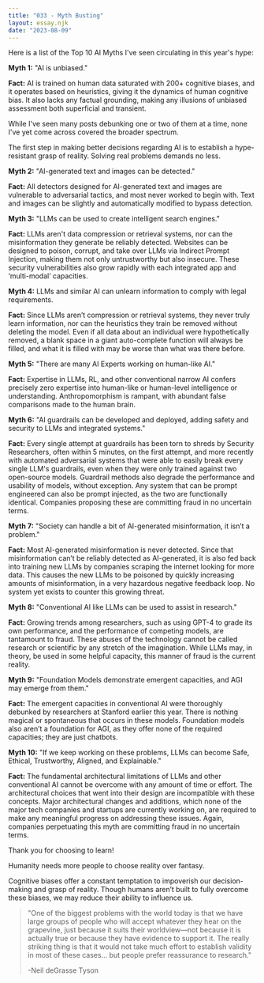 ```yaml
---
title: "033 - Myth Busting"
layout: essay.njk
date: "2023-08-09"
---
```


Here is a list of the Top 10 AI Myths I've seen circulating in this year's hype:

**Myth 1:** "AI is unbiased."

**Fact:** AI is trained on human data saturated with 200+ cognitive biases, and it operates based on heuristics, giving it the dynamics of human cognitive bias. It also lacks any factual grounding, making any illusions of unbiased assessment both superficial and transient.

While I've seen many posts debunking one or two of them at a time, none I've yet come across covered the broader spectrum.

The first step in making better decisions regarding AI is to establish a hype-resistant grasp of reality. Solving real problems demands no less.

**Myth 2:** "AI-generated text and images can be detected."

**Fact:** All detectors designed for AI-generated text and images are vulnerable to adversarial tactics, and most never worked to begin with. Text and images can be slightly and automatically modified to bypass detection.

**Myth 3:** "LLMs can be used to create intelligent search engines."

**Fact:** LLMs aren't data compression or retrieval systems, nor can the misinformation they generate be reliably detected. Websites can be designed to poison, corrupt, and take over LLMs via Indirect Prompt Injection, making them not only untrustworthy but also insecure. These security vulnerabilities also grow rapidly with each integrated app and ‘multi-modal’ capacities.

**Myth 4:** LLMs and similar AI can unlearn information to comply with legal requirements.

**Fact:** Since LLMs aren’t compression or retrieval systems, they never truly learn information, nor can the heuristics they train be removed without deleting the model. Even if all data about an individual were hypothetically removed, a blank space in a giant auto-complete function will always be filled, and what it is filled with may be worse than what was there before.

**Myth 5:** "There are many AI Experts working on human-like AI."

**Fact:** Expertise in LLMs, RL, and other conventional narrow AI confers precisely zero expertise into human-like or human-level intelligence or understanding. Anthropomorphism is rampant, with abundant false comparisons made to the human brain.

**Myth 6:** "AI guardrails can be developed and deployed, adding safety and security to LLMs and integrated systems."

**Fact:** Every single attempt at guardrails has been torn to shreds by Security Researchers, often within 5 minutes, on the first attempt, and more recently with automated adversarial systems that were able to easily break every single LLM's guardrails, even when they were only trained against two open-source models. Guardrail methods also degrade the performance and usability of models, without exception. Any system that can be prompt engineered can also be prompt injected, as the two are functionally identical. Companies proposing these are committing fraud in no uncertain terms.

**Myth 7:** "Society can handle a bit of AI-generated misinformation, it isn’t a problem."

**Fact:** Most AI-generated misinformation is never detected. Since that misinformation can’t be reliably detected as AI-generated, it is also fed back into training new LLMs by companies scraping the internet looking for more data. This causes the new LLMs to be poisoned by quickly increasing amounts of misinformation, in a very hazardous negative feedback loop. No system yet exists to counter this growing threat.

**Myth 8:** "Conventional AI like LLMs can be used to assist in research."

**Fact:** Growing trends among researchers, such as using GPT-4 to grade its own performance, and the performance of competing models, are tantamount to fraud. These abuses of the technology cannot be called research or scientific by any stretch of the imagination. While LLMs may, in theory, be used in some helpful capacity, this manner of fraud is the current reality.

**Myth 9:** "Foundation Models demonstrate emergent capacities, and AGI may emerge from them."

**Fact:** The emergent capacities in conventional AI were thoroughly debunked by researchers at Stanford earlier this year. There is nothing magical or spontaneous that occurs in these models. Foundation models also aren’t a foundation for AGI, as they offer none of the required capacities; they are just chatbots.

**Myth 10:** "If we keep working on these problems, LLMs can become Safe, Ethical, Trustworthy, Aligned, and Explainable."

**Fact:** The fundamental architectural limitations of LLMs and other conventional AI cannot be overcome with any amount of time or effort. The architectural choices that went into their design are incompatible with these concepts. Major architectural changes and additions, which none of the major tech companies and startups are currently working on, are required to make any meaningful progress on addressing these issues. Again, companies perpetuating this myth are committing fraud in no uncertain terms.

Thank you for choosing to learn!

Humanity needs more people to choose reality over fantasy.

Cognitive biases offer a constant temptation to impoverish our decision-making and grasp of reality. Though humans aren’t built to fully overcome these biases, we may reduce their ability to influence us.

> "One of the biggest problems with the world today is that we have large groups of people who will accept whatever they hear on the grapevine, just because it suits their worldview—not because it is actually true or because they have evidence to support it. The really striking thing is that it would not take much effort to establish validity in most of these cases... but people prefer reassurance to research." 
>
> -Neil deGrasse Tyson
